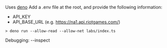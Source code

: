 Uses [deno](https://deno.land/)
Add a .env file at the root, and provide the following information:
- API_KEY
- API_BASE_URL (e.g. https://na1.api.riotgames.com/)

```shell
> deno run --allow-read --allow-net labs/index.ts
```

Debugging: --inspect
